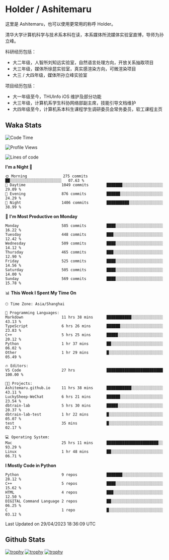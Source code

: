 # Holder / Ashitemaru

这里是 Ashitemaru，也可以使用更常用的称呼 Holder。

清华大学计算机科学与技术系本科在读，本系媒体所流媒体实验室直博，导师为孙立峰。

科研经历包括：

- 大二年级，人智所刘知远实验室，自然语言处理方向，开放关系抽取项目
- 大三年级，媒体所徐昆实验室，真实感渲染方向，可微渲染项目
- 大三 / 大四年级，媒体所孙立峰实验室

项目经历包括：

- 大一年级至今，THUInfo iOS 维护及部分功能
- 大三年级，计算机系学生科协网络部副主席，技能引导文档维护
- 大四年级至今，计算机系本科生课程学生调研委员会常务委员，软工课程主页

## Waka Stats

<!--START_SECTION:waka-->
![Code Time](http://img.shields.io/badge/Code%20Time-798%20hrs%2055%20mins-blue)

![Profile Views](http://img.shields.io/badge/Profile%20Views-0-blue)

![Lines of code](https://img.shields.io/badge/From%20Hello%20World%20I%27ve%20Written-1.9%20million%20lines%20of%20code-blue)

**I'm a Night 🦉** 

```text
🌞 Morning                275 commits         ██░░░░░░░░░░░░░░░░░░░░░░░   07.63 % 
🌆 Daytime                1049 commits        ███████░░░░░░░░░░░░░░░░░░   29.09 % 
🌃 Evening                876 commits         ██████░░░░░░░░░░░░░░░░░░░   24.29 % 
🌙 Night                  1406 commits        ██████████░░░░░░░░░░░░░░░   38.99 % 
```
📅 **I'm Most Productive on Monday** 

```text
Monday                   585 commits         ████░░░░░░░░░░░░░░░░░░░░░   16.22 % 
Tuesday                  448 commits         ███░░░░░░░░░░░░░░░░░░░░░░   12.42 % 
Wednesday                509 commits         ████░░░░░░░░░░░░░░░░░░░░░   14.12 % 
Thursday                 465 commits         ███░░░░░░░░░░░░░░░░░░░░░░   12.90 % 
Friday                   525 commits         ████░░░░░░░░░░░░░░░░░░░░░   14.56 % 
Saturday                 505 commits         ████░░░░░░░░░░░░░░░░░░░░░   14.00 % 
Sunday                   569 commits         ████░░░░░░░░░░░░░░░░░░░░░   15.78 % 
```


📊 **This Week I Spent My Time On** 

```text
🕑︎ Time Zone: Asia/Shanghai

💬 Programming Languages: 
Markdown                 11 hrs 38 mins      ███████████░░░░░░░░░░░░░░   43.13 % 
TypeScript               6 hrs 26 mins       ██████░░░░░░░░░░░░░░░░░░░   23.83 % 
C++                      5 hrs 25 mins       █████░░░░░░░░░░░░░░░░░░░░   20.12 % 
Python                   1 hr 37 mins        ██░░░░░░░░░░░░░░░░░░░░░░░   06.02 % 
Other                    1 hr 29 mins        █░░░░░░░░░░░░░░░░░░░░░░░░   05.49 % 

🔥 Editors: 
VS Code                  27 hrs              █████████████████████████   100.00 % 

🐱‍💻 Projects: 
Ashitemaru.github.io     11 hrs 38 mins      ███████████░░░░░░░░░░░░░░   43.11 % 
LuckySheep-WeChat        6 hrs 21 mins       ██████░░░░░░░░░░░░░░░░░░░   23.54 % 
dbtrain-lab              5 hrs 30 mins       █████░░░░░░░░░░░░░░░░░░░░   20.37 % 
dbtrain-lab-test         1 hr 22 mins        █░░░░░░░░░░░░░░░░░░░░░░░░   05.07 % 
test                     35 mins             █░░░░░░░░░░░░░░░░░░░░░░░░   02.17 % 

💻 Operating System: 
Mac                      25 hrs 11 mins      ███████████████████████░░   93.29 % 
Linux                    1 hr 48 mins        ██░░░░░░░░░░░░░░░░░░░░░░░   06.71 % 
```

**I Mostly Code in Python** 

```text
Python                   9 repos             ███████░░░░░░░░░░░░░░░░░░   28.12 % 
C++                      5 repos             ████░░░░░░░░░░░░░░░░░░░░░   15.62 % 
HTML                     4 repos             ███░░░░░░░░░░░░░░░░░░░░░░   12.50 % 
DIGITAL Command Language 2 repos             ██░░░░░░░░░░░░░░░░░░░░░░░   06.25 % 
C                        1 repo              █░░░░░░░░░░░░░░░░░░░░░░░░   03.12 % 
```




 Last Updated on 29/04/2023 18:36:09 UTC
<!--END_SECTION:waka-->

## Github Stats

[![trophy](https://github-profile-trophy.vercel.app/?username=Ashitemaru&column=7)](https://github.com/Ashitemaru)
[![trophy](https://github-readme-stats.vercel.app/api?username=Ashitemaru&show_icons=true&include_all_commits=true)](https://github.com/Ashitemaru)
[![trophy](https://github-readme-stats.vercel.app/api/top-langs/?username=Ashitemaru&layout=compact)](https://github.com/Ashitemaru)

<!--
**Ashitemaru/Ashitemaru** is a ✨ _special_ ✨ repository because its `README.md` (this file) appears on your GitHub profile.

Here are some ideas to get you started:

- 🔭 I’m currently working on ...
- 🌱 I’m currently learning ...
- 👯 I’m looking to collaborate on ...
- 🤔 I’m looking for help with ...
- 💬 Ask me about ...
- 📫 How to reach me: ...
- 😄 Pronouns: ...
- ⚡ Fun fact: ...
-->

